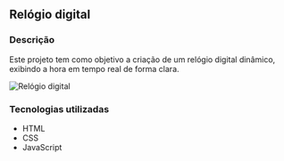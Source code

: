 ## Relógio digital 

### Descrição

Este projeto tem como objetivo a criação de um relógio digital dinâmico, exibindo a hora em tempo real de forma clara.

![Relógio digital](https://github.com/user-attachments/assets/b3a44dec-30a5-4a38-bb47-5606c9ea8cc4)


### Tecnologias utilizadas

* HTML
* CSS
* JavaScript
